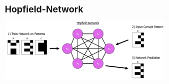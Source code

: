 # Hopfield-Network

<div align="center">
  <img src="https://github.com/TomMakesThings/Hopfield-Network/blob/assets/Images/Hopfield_Network.png" width=800>
</div>

